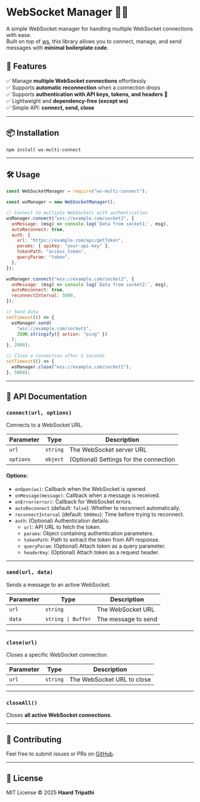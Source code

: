 <!-- # WebSocket Manager 🔗🔥

A simple WebSocket manager for handling multiple WebSocket connections with ease.
Built on top of [ws](https://www.npmjs.com/package/ws), this library allows you to connect, manage, and send messages with **minimal boilerplate code**.

## 🚀 Features

✅ Manage **multiple WebSocket connections** effortlessly
✅ Supports **automatic reconnection** when a connection drops
✅ Lightweight and **dependency-free (except ws)**
✅ Simple API: **connect, send, close**

---

## 📦 Installation

```sh
npm install ws-multi-connect
```

---

## 🛠️ Usage

```javascript
const WebSocketManager = require("ws-multi-connect");

const wsManager = new WebSocketManager();

// Connect to multiple WebSockets
wsManager.connect("wss://example.com/socket1", {
  onMessage: (msg) => console.log(`Data from socket1:`, msg),
  autoReconnect: true,
});

wsManager.connect("wss://example.com/socket2", {
  onMessage: (msg) => console.log(`Data from socket2:`, msg),
  autoReconnect: true,
  reconnectInterval: 5000,
});

// Send data
setTimeout(() => {
  wsManager.send(
    "wss://example.com/socket1",
    JSON.stringify({ action: "ping" })
  );
}, 2000);

// Close a connection after 5 seconds
setTimeout(() => {
  wsManager.close("wss://example.com/socket1");
}, 5000);
```

---

## 📜 API Documentation

### `connect(url, options)`

Connects to a WebSocket URL.

| Parameter | Type     | Description                            |
| --------- | -------- | -------------------------------------- |
| `url`     | `string` | The WebSocket server URL               |
| `options` | `object` | (Optional) Settings for the connection |

#### **Options:**

- `onOpen(ws)`: Callback when the WebSocket is opened.
- `onMessage(message)`: Callback when a message is received.
- `onError(error)`: Callback for WebSocket errors.
- `autoReconnect` (default: `false`): Whether to reconnect automatically.
- `reconnectInterval` (default: `5000ms`): Time before trying to reconnect.

---

### `send(url, data)`

Sends a message to an active WebSocket.

| Parameter | Type               | Description         |
| --------- | ------------------ | ------------------- |
| `url`     | `string`           | The WebSocket URL   |
| `data`    | `string \| Buffer` | The message to send |

---

### `close(url)`

Closes a specific WebSocket connection.

| Parameter | Type     | Description                |
| --------- | -------- | -------------------------- |
| `url`     | `string` | The WebSocket URL to close |

---

### `closeAll()`

Closes **all active WebSocket connections**.

---

## 🤝 Contributing

Feel free to submit issues or PRs on [GitHub](https://github.com/Haardtripathi/ws-multi-connect).

---

## 📄 License

MIT License © 2025 **Haard Tripathi** -->

# WebSocket Manager 🔗🔥

A simple WebSocket manager for handling multiple WebSocket connections with ease.\
Built on top of [ws](https://www.npmjs.com/package/ws), this library allows you to connect, manage, and send messages with **minimal boilerplate code**.

## 🚀 Features

✅ Manage **multiple WebSocket connections** effortlessly\
✅ Supports **automatic reconnection** when a connection drops\
✅ Supports **authentication with API keys, tokens, and headers** 🔑\
✅ Lightweight and **dependency-free (except ws)**\
✅ Simple API: **connect, send, close**

---

## 📦 Installation

```sh
npm install ws-multi-connect
```

---

## 🛠️ Usage

```javascript
const WebSocketManager = require("ws-multi-connect");

const wsManager = new WebSocketManager();

// Connect to multiple WebSockets with authentication
wsManager.connect("wss://example.com/socket1", {
  onMessage: (msg) => console.log(`Data from socket1:`, msg),
  autoReconnect: true,
  auth: {
    url: "https://example.com/api/getToken",
    params: { apiKey: "your-api-key" },
    tokenPath: "access_token",
    queryParam: "token",
  },
});

wsManager.connect("wss://example.com/socket2", {
  onMessage: (msg) => console.log(`Data from socket2:`, msg),
  autoReconnect: true,
  reconnectInterval: 5000,
});

// Send data
setTimeout(() => {
  wsManager.send(
    "wss://example.com/socket1",
    JSON.stringify({ action: "ping" })
  );
}, 2000);

// Close a connection after 5 seconds
setTimeout(() => {
  wsManager.close("wss://example.com/socket1");
}, 5000);
```

---

## 📜 API Documentation

### `connect(url, options)`

Connects to a WebSocket URL.

| Parameter | Type     | Description                            |
| --------- | -------- | -------------------------------------- |
| `url`     | `string` | The WebSocket server URL               |
| `options` | `object` | (Optional) Settings for the connection |

#### **Options:**

- `onOpen(ws)`: Callback when the WebSocket is opened.
- `onMessage(message)`: Callback when a message is received.
- `onError(error)`: Callback for WebSocket errors.
- `autoReconnect` (default: `false`): Whether to reconnect automatically.
- `reconnectInterval` (default: `5000ms`): Time before trying to reconnect.
- `auth`: (Optional) Authentication details:
  - `url`: API URL to fetch the token.
  - `params`: Object containing authentication parameters.
  - `tokenPath`: Path to extract the token from API response.
  - `queryParam`: (Optional) Attach token as a query parameter.
  - `headerKey`: (Optional) Attach token as a request header.

---

### `send(url, data)`

Sends a message to an active WebSocket.

| Parameter | Type               | Description         |
| --------- | ------------------ | ------------------- |
| `url`     | `string`           | The WebSocket URL   |
| `data`    | `string \| Buffer` | The message to send |

---

### `close(url)`

Closes a specific WebSocket connection.

| Parameter | Type     | Description                |
| --------- | -------- | -------------------------- |
| `url`     | `string` | The WebSocket URL to close |

---

### `closeAll()`

Closes **all active WebSocket connections**.

---

## 🤝 Contributing

Feel free to submit issues or PRs on [GitHub](https://github.com/Haardtripathi/ws-multi-connect).

---

## 📄 License

MIT License © 2025 **Haard Tripathi**
